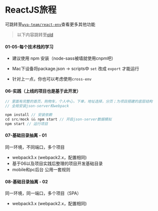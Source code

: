 # ReactJS旅程

可跳转至[`wya-team/react-env`](https://github.com/wya-team/react-env)查看更多其他功能


> 以下内容跳转至[old](https://github.com/deot/react-examples/tree/old)

#### 01-05-每个技术栈的学习
- 建议使用 npm 安装（node-sass被墙就使用cnpm吧）

- Mac下设备将package.json -> scripts中 `set` 改成 `export` 才能运行

- 针对上一点，你也可以考虑使用`cross-env`

#### 06-实践（上线的项目也是基于此开发）
```js
// 里面有完整的首页，购物车，个人中心，下单，地址选择，分页；为项目搭建的底层结构
// 全局安装json-server和webpack

npm install // 安装依赖
cd src/mock && npm start // 开启json-server数据模拟
npm start // 运行项目

```
#### 07-基础目录抽离 - 01

同一环境，不同端口，多个项目

- webpack3.x (webpack2.x，配置相同)
- 基于06以及项目实践后整理的项目开发基础目录
- mobile和pc后台 公用一套规则

#### 08-基础目录抽离 - 02

同一环境，同一端口，多个项目（SPA）
- webpack3.x (webpack2.x，配置相同)


